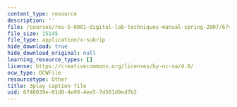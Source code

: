```yaml
---
content_type: resource
description: ''
file: /courses/res-5-0001-digital-lab-techniques-manual-spring-2007/6748039e01d04e994ee57d501d9ed7b2_8djXBVSrDRw.srt
file_size: 15145
file_type: application/x-subrip
hide_download: true
hide_download_original: null
learning_resource_types: []
license: https://creativecommons.org/licenses/by-nc-sa/4.0/
ocw_type: OCWFile
resourcetype: Other
title: 3play caption file
uid: 6748039e-01d0-4e99-4ee5-7d501d9ed7b2
---
```

